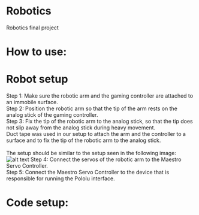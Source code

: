 # Robotics
Robotics final project
# How to use:
# Robot setup
Step 1: Make sure the robotic arm and the gaming controller are attached to an immobile surface.<br />
Step 2: Position the robotic arm so that the tip of the arm rests on the analog stick of the gaming controller.<br />
Step 3: Fix the tip of the robotic arm to the analog stick, so that the tip does not slip away from the analog stick during heavy movement.<br />
Duct tape was used in our setup to attach the arm and the controller to a surface and to fix the tip of the robotic arm to the analog stick.<br />
<br />
The setup should be similar to the setup seen in the following image:
![alt text]([https://github.com/B-Starkenburg/Robotics/blob/master/arm_setup.jpeg]?raw=true)
Step 4: Connect the servos of the robotic arm to the Maestro Servo Controller.<br />
Step 5: Connect the Maestro Servo Controller to the device that is responsible for running the Pololu interface.<br />

# Code setup:
